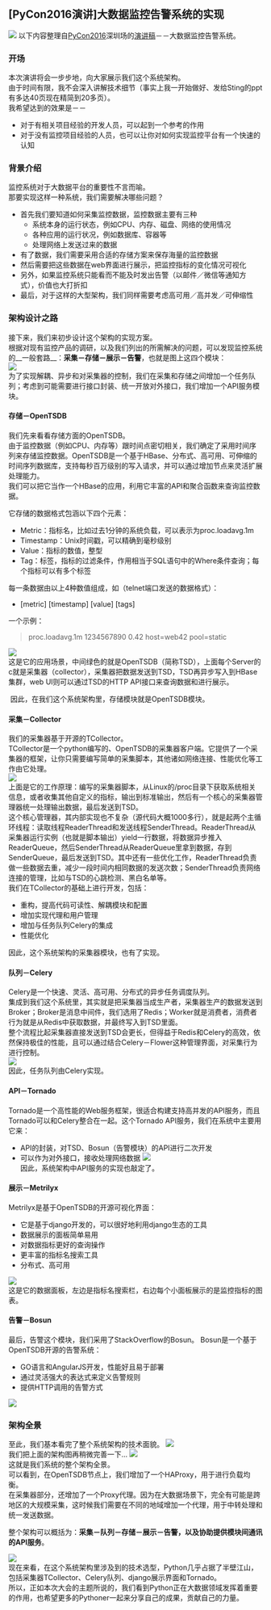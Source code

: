 ## [PyCon2016演讲]大数据监控告警系统的实现
![](http://qn.tangyingkang.com/image/blog/pycon/pycon2016.jpg)
以下内容整理自[PyCon2016](http://cn.pycon.org/2016/)深圳场的[演讲稿](http://ocgxshkaw.bkt.clouddn.com/10%E3%80%8A%E5%A4%A7%E6%95%B0%E6%8D%AE%E7%9B%91%E6%8E%A7%E5%91%8A%E8%AD%A6%E7%B3%BB%E7%BB%9F%E3%80%8B%E6%B1%A4%E8%8B%B1%E5%BA%B7.pdf)－－大数据监控告警系统。  

### 开场 
本次演讲将会一步步地，向大家展示我们这个系统架构。  
由于时间有限，我不会深入讲解技术细节（事实上我一开始做好、发给Sting的ppt有多达40页现在精简到20多页）。  
我希望达到的效果是－－  

- 对于有相关项目经验的开发人员，可以起到一个参考的作用
- 对于没有监控项目经验的人员，也可以让你对如何实现监控平台有一个快速的认知

### 背景介绍
监控系统对于大数据平台的重要性不言而喻。  
那要实现这样一种系统，我们需要解决哪些问题？  

 - 首先我们要知道如何采集监控数据，监控数据主要有三种
 	- 系统本身的运行状态，例如CPU、内存、磁盘、网络的使用情况 
 	- 各种应用的运行状况，例如数据库、容器等
 	- 处理网络上发送过来的数据
 - 有了数据，我们需要采用合适的存储方案来保存海量的监控数据
 - 然后需要把这些数据在web界面进行展示，把监控指标的变化情况可视化
 - 另外，如果监控系统只能看而不能及时发出告警（以邮件／微信等通知方式），价值也大打折扣
 - 最后，对于这样的大型架构，我们同样需要考虑高可用／高并发／可伸缩性

### 架构设计之路

接下来，我们来初步设计这个架构的实现方案。  
根据对现有监控产品的调研，以及我们列出的所需解决的问题，可以发现监控系统的__一般套路__：__采集－存储－展示－告警__，也就是图上这四个模块：  
![](http://qn.tangyingkang.com/image/blog/pycon/pycon2016-005.jpeg)  
为了实现解耦、异步和对采集器的控制，我们在采集和存储之间增加一个任务队列；考虑到可能需要进行接口封装、统一开放对外接口，我们增加一个API服务模块。  

#### 存储－OpenTSDB
我们先来看看存储方面的OpenTSDB。  
由于监控数据（例如CPU、内存等）跟时间点密切相关，我们确定了采用时间序列来存储监控数据。OpenTSDB是一个基于HBase、分布式、高可用、可伸缩的时间序列数据库，支持每秒百万级别的写入请求，并可以通过增加节点来灵活扩展处理能力。  
我们可以把它当作一个HBase的应用，利用它丰富的API和聚合函数来查询监控数据。  

它存储的数据格式包涵以下四个元素：

- Metric：指标名，比如过去1分钟的系统负载，可以表示为proc.loadavg.1m
- Timestamp：Unix时间戳，可以精确到毫秒级别
- Value：指标的数值，整型
- Tag：标签，指标的过滤条件，作用相当于SQL语句中的Where条件查询；每个指标可以有多个标签

每一条数据由以上4种数值组成，如（telnet端口发送的数据格式）：

- [metric] [timestamp] [value] [tags]

一个示例：
> proc.loadavg.1m 1234567890 0.42 host=web42 pool=static

![](http://qn.tangyingkang.com/image/blog/pycon/pycon2016-007.jpeg)  
这是它的应用场景，中间绿色的就是OpenTSDB（简称TSD），上面每个Server的c就是采集器（collector），采集器把数据发送到TSD，TSD再异步写入到HBase集群，web UI则可以通过TSD的HTTP API接口来查询数据和进行展示。

![]()
因此，在我们这个系统架构里，存储模块就是OpenTSDB模块。  

#### 采集－Collector
我们的采集器基于开源的TCollector。  
TCollector是一个python编写的、OpenTSDB的采集器客户端。它提供了一个采集器的框架，让你只需要编写简单的采集脚本，其他诸如网络连接、性能优化等工作由它处理。  
![](http://qn.tangyingkang.com/image/blog/pycon/pycon2016-010.jpeg)  
上面是它的工作原理：编写的采集器脚本，从Linux的/proc目录下获取系统相关信息，或者收集其他自定义的指标，输出到标准输出，然后有一个核心的采集器管理器统一处理输出数据，最后发送到TSD。  
这个核心管理器，其内部实现也不复杂（源代码大概1000多行），就是起两个主循环线程：读取线程ReaderThread和发送线程SenderThread。ReaderThread从采集器运行实例（也就是脚本输出）yield一行数据，将数据异步推入ReaderQueue，然后SenderThread从ReaderQueue里拿到数据，存到SenderQueue，最后发送到TSD。其中还有一些优化工作，ReaderThread负责做一些数据去重，减少一段时间内相同数据的发送次数；SenderThread负责网络连接的管理，比如与TSD的心跳检测、黑白名单等。  
我们在TCollector的基础上进行开发，包括：

- 重构，提高代码可读性、解耦模块和配置
- 增加实现代理和用户管理
- 增加与任务队列Celery的集成
- 性能优化

因此，这个系统架构的采集器模块，也有了实现。

#### 队列－Celery
Celery是一个快速、灵活、高可用、分布式的异步任务调度队列。  
集成到我们这个系统里，其实就是把采集器当成生产者，采集器生产的数据发送到Broker；Broker是消息中间件，我们选用了Redis；Worker就是消费者，消费者行为就是从Redis中获取数据，并最终写入到TSD里面。  
整个流程比起采集器直接发送到TSD会更长，但得益于Redis和Celery的高效，依然保持极佳的性能，且可以通过结合Celery－Flower这种管理界面，对采集行为进行控制。  
![](http://qn.tangyingkang.com/image/blog/pycon/pycon2016-013.jpeg)  
因此，任务队列由Celery实现。

#### API－Tornado
Tornado是一个高性能的Web服务框架，很适合构建支持高并发的API服务，而且Tornado可以和Celery整合在一起。这个Tornado API服务，我们在系统中主要用它来：

- API的封装，对TSD、Bosun（告警模块）的API进行二次开发
- 可以作为对外接口，接收处理网络数据
![](http://qn.tangyingkang.com/image/blog/pycon/pycon2016-016.jpeg)  
因此，系统架构中API服务的实现也敲定了。

#### 展示－Metrilyx
Metrilyx是基于OpenTSDB的开源可视化界面：

- 它是基于django开发的，可以很好地利用django生态的工具
- 数据展示的面板简单易用
- 对数据指标更好的查询操作
- 更丰富的指标名搜索工具
- 分布式、高可用

![](http://qn.tangyingkang.com/image/blog/pycon/pycon2016-019.jpeg)  
这是它的数据面板，左边是指标名搜索栏，右边每个小面板展示的是监控指标的图表。

#### 告警－Bosun
最后，告警这个模块，我们采用了StackOverflow的Bosun。
Bosun是一个基于OpenTSDB开源的告警系统：

- GO语言和AngularJS开发，性能好且易于部署
- 通过灵活强大的表达式来定义告警规则
- 提供HTTP调用的告警方式

![](http://qn.tangyingkang.com/image/blog/pycon/pycon2016-022.jpeg)  

### 架构全景
至此，我们基本看完了整个系统架构的技术面貌。
![](http://qn.tangyingkang.com/image/blog/pycon/pycon2016-023.jpeg)  
我们把上面的架构图再稍微完善一下...
![](http://qn.tangyingkang.com/image/blog/pycon/pycon2016-025.jpeg)  
这就是我们系统的整个架构全景。  
可以看到，在OpenTSDB节点上，我们增加了一个HAProxy，用于进行负载均衡。  
在采集器部分，还增加了一个Proxy代理。因为在大数据场景下，完全有可能是跨地区的大规模采集，这时候我们需要在不同的地域增加一个代理，用于中转处理和统一发送数据。  

整个架构可以概括为：__采集－队列－存储－展示－告警，以及协助提供模块间通讯的API服务__。

![](http://qn.tangyingkang.com/image/blog/pycon/pycon2016-026.jpeg)  
现在来看，在这个系统架构里涉及到的技术选型，Python几乎占据了半壁江山，包括采集器TCollector、Celery队列、django展示界面和Tornado。  
所以，正如本次大会的主题所说的，我们看到Python正在大数据领域发挥着重要的作用，也希望更多的Pythoner一起来分享自己的成果，贡献自己的力量。  




 	
 	